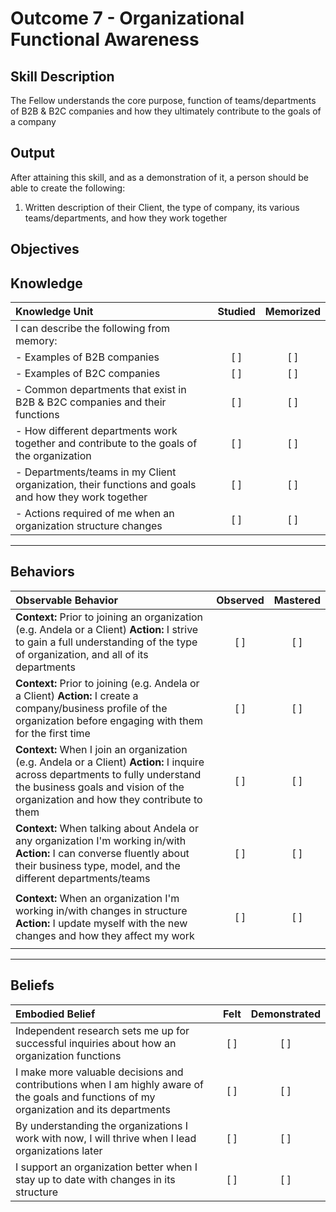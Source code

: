 # Outcome 7 - Organizational Functional Awareness

**Skill Description**
----------
The Fellow understands the core purpose, function of teams/departments of B2B & B2C companies and how they ultimately contribute to the goals of a company

**Output**
----------
After attaining this skill, and as a demonstration of it, a person should be able to create the following:

1. Written description of their Client, the type of company, its various teams/departments, and how they work together


**Objectives**
----------
## **Knowledge**


| Knowledge Unit   |      Studied      | Memorized |
|:-------------|:------------------:|:--------:|
| I can describe the following from memory: | | |
| - Examples of B2B companies | [ ] | [ ] |
| - Examples of B2C companies   | [ ] | [ ] |
| - Common departments that exist in B2B & B2C companies and their functions| [ ] | [ ] |
| - How different departments work together and contribute to the goals of the organization | [ ] | [ ] |
| - Departments/teams in my Client organization, their functions and goals and how they work together | [ ] | [ ] | 
| - Actions required of me when an organization structure changes | [ ] | [ ] | 


----------


## **Behaviors**

| Observable Behavior   |      Observed      | Mastered |
|:-------------|:------------------:|:--------:|
| **Context:** Prior to joining an organization (e.g. Andela or a Client) **Action:** I strive to gain a full understanding of the type of organization, and all of its departments | [ ] | [ ]  |
| **Context:** Prior to joining (e.g. Andela or a Client) **Action:** I create a company/business profile of the organization before engaging with them for the first time | [ ] | [ ]  |
| **Context:** When I join an organization (e.g. Andela or a Client) **Action:** I inquire across departments to fully understand the business goals and vision of the organization and how they contribute to them | [ ] | [ ]  |
| **Context:** When talking about Andela or any organization I'm working in/with **Action:** I can converse fluently about their business type, model, and the different departments/teams | [ ] | [ ] |
| | | |
| **Context:** When an organization I'm working in/with changes in structure **Action:** I update myself with the new changes and how they affect my work | [ ] | [ ] |
| | | |


----------


## **Beliefs**


| Embodied Belief   |      Felt      | Demonstrated |
|:-------------|:------------------:|:--------:|
| Independent research sets me up for successful inquiries about how an organization functions | [ ] | [ ]  |
| I make more valuable decisions and contributions when I am highly aware of the goals and functions of my organization and its departments | [ ] | [ ]  |
| By understanding the organizations I work with now, I will thrive when I lead organizations later | [ ] | [ ]  |
| I support an organization better when I stay up to date with changes in its structure | [ ] | [ ]  |



